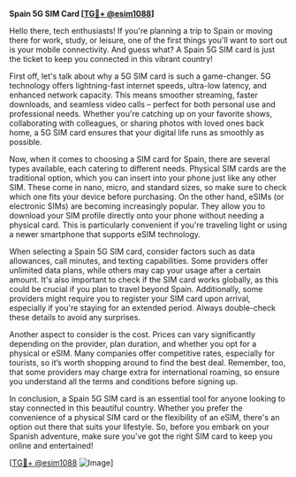 **Spain 5G SIM Card [[TG💪+ @esim1088](https://t.me/s/esim1088)]**

Hello there, tech enthusiasts! If you're planning a trip to Spain or moving there for work, study, or leisure, one of the first things you'll want to sort out is your mobile connectivity. And guess what? A Spain 5G SIM card is just the ticket to keep you connected in this vibrant country!

First off, let's talk about why a 5G SIM card is such a game-changer. 5G technology offers lightning-fast internet speeds, ultra-low latency, and enhanced network capacity. This means smoother streaming, faster downloads, and seamless video calls – perfect for both personal use and professional needs. Whether you're catching up on your favorite shows, collaborating with colleagues, or sharing photos with loved ones back home, a 5G SIM card ensures that your digital life runs as smoothly as possible.

Now, when it comes to choosing a SIM card for Spain, there are several types available, each catering to different needs. Physical SIM cards are the traditional option, which you can insert into your phone just like any other SIM. These come in nano, micro, and standard sizes, so make sure to check which one fits your device before purchasing. On the other hand, eSIMs (or electronic SIMs) are becoming increasingly popular. They allow you to download your SIM profile directly onto your phone without needing a physical card. This is particularly convenient if you're traveling light or using a newer smartphone that supports eSIM technology.

When selecting a Spain 5G SIM card, consider factors such as data allowances, call minutes, and texting capabilities. Some providers offer unlimited data plans, while others may cap your usage after a certain amount. It's also important to check if the SIM card works globally, as this could be crucial if you plan to travel beyond Spain. Additionally, some providers might require you to register your SIM card upon arrival, especially if you're staying for an extended period. Always double-check these details to avoid any surprises.

Another aspect to consider is the cost. Prices can vary significantly depending on the provider, plan duration, and whether you opt for a physical or eSIM. Many companies offer competitive rates, especially for tourists, so it’s worth shopping around to find the best deal. Remember, too, that some providers may charge extra for international roaming, so ensure you understand all the terms and conditions before signing up.

In conclusion, a Spain 5G SIM card is an essential tool for anyone looking to stay connected in this beautiful country. Whether you prefer the convenience of a physical SIM card or the flexibility of an eSIM, there's an option out there that suits your lifestyle. So, before you embark on your Spanish adventure, make sure you've got the right SIM card to keep you online and entertained!

[[TG💪+ @esim1088](https://t.me/s/esim1088) ![Image](https://i.postimg.cc/Y0z9fWf4/image.png)]